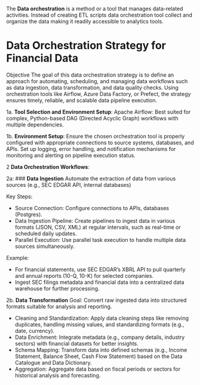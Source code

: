 The **Data orchestration** is a method or a tool that manages data-related activities. Instead of creating ETL scripts data orchestration tool collect and organize the data making it readily accessible to analytics tools.

# Data Orchestration Strategy for Financial Data

Objective
The goal of this data orchestration strategy is to define an approach for automating, scheduling, and managing data workflows such as data ingestion, data transformation, and data quality checks. Using orchestration tools like Airflow, Azure Data Factory, or Prefect, the strategy ensures timely, reliable, and scalable data pipeline execution.

1a. **Tool Selection and Environment Setup**: Apache Airflow: Best suited for complex, Python-based DAG (Directed Acyclic Graph) workflows with multiple dependencies.

1b. **Environment Setup**: Ensure the chosen orchestration tool is properly configured with appropriate connections to source systems, databases, and APIs.
Set up logging, error handling, and notification mechanisms for monitoring and alerting on pipeline execution status.

2 **Data Orchestration Workflows**:

2a: ### **Data Ingestion**
    Automate the extraction of data from various sources (e.g., SEC EDGAR API, internal databases)

Key Steps:

- Source Connection: Configure connections to APIs, databases (Postgres).
- Data Ingestion Pipeline: Create pipelines to ingest data in various formats (JSON, CSV, XML) at regular intervals, such as real-time or scheduled daily updates.
- Parallel Execution: Use parallel task execution to handle multiple data sources simultaneously.

Example:

-   For financial statements, use SEC EDGAR’s XBRL API to pull quarterly and annual reports (10-Q, 10-K) for selected companies.
-   Ingest SEC filings metadata and financial data into a centralized data warehouse for further processing.

2b. **Data Transformation**
Goal: Convert raw ingested data into structured formats suitable for analysis and reporting.

- Cleaning and Standardization: Apply data cleaning steps like removing duplicates, handling missing values, and standardizing formats (e.g., date, currency).
- Data Enrichment: Integrate metadata (e.g., company details, industry sectors) with financial datasets for better insights.
- Schema Mapping: Transform data into defined schemas (e.g., Income Statement, Balance Sheet, Cash Flow Statement) based on the Data Catalogue and Data Dictionary.
- Aggregation: Aggregate data based on fiscal periods or sectors for historical analysis and forecasting.

